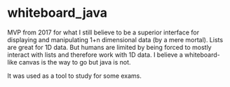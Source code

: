 # whiteboard_java

MVP from 2017 for what I still believe to be a superior interface for displaying and manipulating 1+n dimensional data (by a mere mortal). Lists are great for 1D data. But humans are limited by being forced to mostly interact with lists and therefore work with 1D data. I believe a whiteboard-like canvas is the way to go but java is not.

It was used as a tool to study for some exams.
